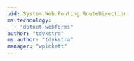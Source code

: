```yaml
---
uid: System.Web.Routing.RouteDirection
ms.technology: 
  - "dotnet-webforms"
author: "tdykstra"
ms.author: "tdykstra"
manager: "wpickett"
---
```

